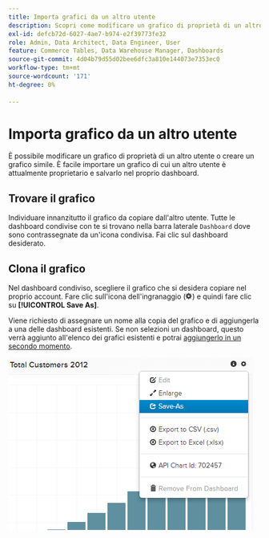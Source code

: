 ```yaml
---
title: Importa grafici da un altro utente
description: Scopri come modificare un grafico di proprietà di un altro utente o creare un grafico simile.
exl-id: defcb72d-6027-4ae7-b974-e2f39773fe32
role: Admin, Data Architect, Data Engineer, User
feature: Commerce Tables, Data Warehouse Manager, Dashboards
source-git-commit: 4d04b79d55d02bee6dfc3a810e144073e7353ec0
workflow-type: tm+mt
source-wordcount: '171'
ht-degree: 0%

---
```


# Importa grafico da un altro utente

È possibile modificare un grafico di proprietà di un altro utente o creare un grafico simile. È facile importare un grafico di cui un altro utente è attualmente proprietario e salvarlo nel proprio dashboard.

## Trovare il grafico

Individuare innanzitutto il grafico da copiare dall&#39;altro utente. Tutte le dashboard condivise con te si trovano nella barra laterale `Dashboard` dove sono contrassegnate da un&#39;icona condivisa. Fai clic sul dashboard desiderato.

## Clona il grafico

Nel dashboard condiviso, scegliere il grafico che si desidera copiare nel proprio account. Fare clic sull&#39;icona dell&#39;ingranaggio (![icona ingranaggio](../../assets/gear-icon.png)) e quindi fare clic su **[!UICONTROL Save As]**.

Viene richiesto di assegnare un nome alla copia del grafico e di aggiungerla a una delle dashboard esistenti. Se non selezioni un dashboard, questo verrà aggiunto all&#39;elenco dei grafici esistenti e potrai [aggiungerlo in un secondo momento](../../data-user/dashboards/add-charts-dashboard.md).

![clienti totali](../../assets/total-customers.png)
